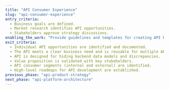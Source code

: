 ```yaml
---
title: "API Consumer Experience"
slug: "api-consumer-experience"
entry_criteria:
  - Business goals are defined.
  - Market research identifies API opportunities.
  - Stakeholders approve strategy discussions.
enabling_the_work: "Provide guidelines and templates for creating API business models, value propositions, and roadmaps."
exit_criteria:
  - Individual API opportunities are identified and documented.
  - The API meets a clear business need and is reusable for multiple API-consumers.
  - API is designed for hiding backend data models and discrepancies.
  - Value proposition is validated with key stakeholders.
  - API consumer segments (internal and external) are identified.
  - High-level roadmaps for API development are established.
previous_phase: "api-product-strategy"
next_phase: "api-platform-architecture"
---
```


